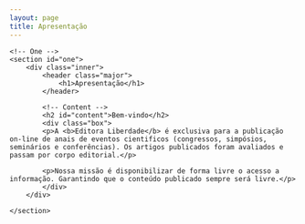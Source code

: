 ```yaml
---
layout: page
title: Apresentação
---
```


<!-- Main -->
<div id="main" class="alt">

	<!-- One -->
	<section id="one">
		<div class="inner">
			<header class="major">
				<h1>Apresentação</h1>
			</header>

			<!-- Content -->
			<h2 id="content">Bem-vindo</h2>
			<div class="box">
			<p>A <b>Editora Liberdade</b> é exclusiva para a publicação on-line de anais de eventos cientificos (congressos, simpósios, seminários e conferências). Os artigos publicados foram avaliados e passam por corpo editorial.</p>

			<p>Nossa missão é disponibilizar de forma livre o acesso a informação. Garantindo que o conteúdo publicado sempre será livre.</p>
			</div>
		</div>

	</section>

</div>
